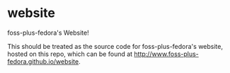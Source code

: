 # website
foss-plus-fedora's Website!

This should be treated as the source code for foss-plus-fedora's website, hosted on this repo, which can be found at http://www.foss-plus-fedora.github.io/website.
